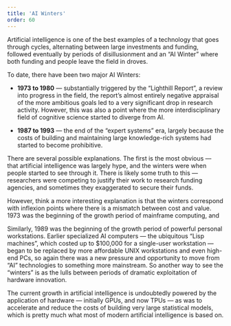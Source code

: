 ```yaml
---
title: 'AI Winters'
order: 60
---
```


Artificial intelligence is one of the best examples of a technology that goes
through cycles, alternating between large investments and funding, followed
eventually by periods of disillusionment and an “AI Winter” where both funding
and people leave the field in droves.

To date, there have been two major AI Winters:

* **1973 to 1980** — substantially triggered by the “Lighthill Report”, a review into
  progress in the field, the report’s almost entirely negative appraisal of the
  more ambitious goals led to a very significant drop in research activity. However,
  this was also a point where the more interdisciplinary field of cognitive science
  started to diverge from AI.

* **1987 to 1993** — the end of the “expert systems” era, largely because the costs of
  building and maintaining large knowledge-rich systems had started to become
  prohibitive.

There are several possible explanations. The first is the most obvious — that
artificial intelligence was largely hype, and the winters were when people
started to see through it. There is likely some truth to this — researchers
were competing to justify their work to research funding agencies, and
sometimes they exaggerated to secure their funds.

However, think a more interesting explanation is that the winters correspond
with inflexion points where there is a mismatch between cost and value. 1973
was the beginning of the growth period of mainframe computing, and

Similarly, 1989 was the beginning of the growth period of powerful personal
workstations. Earlier specialized AI computers — the ubiquitous “Lisp
machines”, which costed up to $100,000 for a single-user workstation — began to
be replaced by more affordable UNIX workstations and even high-end PCs, so
again there was a new pressure and opportunity to move from “AI” technologies
to something more mainstream. So another way to see the “winters” is as the
lulls between periods of dramatic exploitation of hardware innovation.

The current growth in artificial intelligence is undoubtedly powered by the
application of hardware — initially GPUs, and now TPUs — as was to accelerate
and reduce the costs of building very large statistical models, which is pretty
much what most of modern artificial intelligence is based on.
